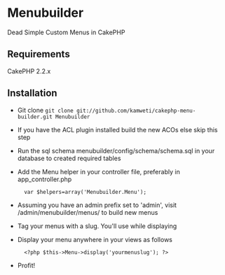 Menubuilder
================

Dead Simple Custom Menus in CakePHP

## Requirements

 CakePHP 2.2.x


## Installation

* Git clone `git clone git://github.com/kamweti/cakephp-menu-builder.git Menubuilder`

* If you have the ACL plugin installed build the new ACOs else skip this step

* Run the sql schema menubuilder/config/schema/schema.sql in your database to created required tables

* Add the Menu helper in your controller file, preferably in app_controller.php

		var $helpers=array('Menubuilder.Menu');

* Assuming you have an admin prefix set to 'admin', visit <your site address>/admin/menubuilder/menus/ to build new menus

* Tag your menus with a slug. You'll use while displaying

* Display your menu anywhere in your views as follows

		<?php $this->Menu->display('yourmenuslug'); ?>

-	Profit!
